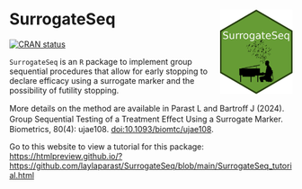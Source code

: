 # SurrogateSeq <img src="hex_SurrogateSeq.png" align="right" height="150" alt="SurrogateSeq hex logo" />

<!-- badges: start -->
[![CRAN status](https://www.r-pkg.org/badges/version/SurrogateSeq)](https://CRAN.R-project.org/package=SurrogateSeq)
<!-- badges: end -->

`SurrogateSeq` is an `R` package to implement group sequential procedures that allow for early stopping to declare efficacy using a surrogate marker and the possibility of futility stopping.   

More details on the method are available in Parast L and Bartroﬀ J (2024). Group Sequential Testing of a Treatment Eﬀect Using a
Surrogate Marker. Biometrics, 80(4): ujae108. <doi:10.1093/biomtc/ujae108>. 

Go to this website to view a tutorial for this package: https://htmlpreview.github.io/?https://github.com/laylaparast/SurrogateSeq/blob/main/SurrogateSeq_tutorial.html 
